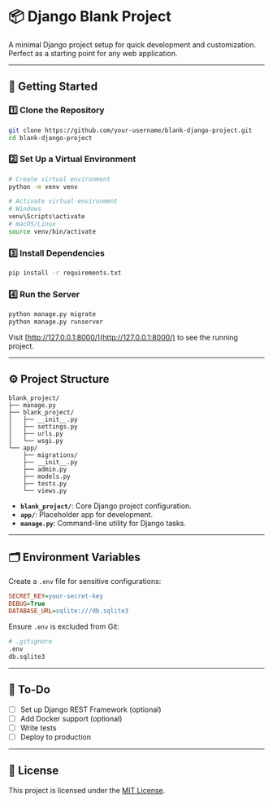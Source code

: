 # 📦 Django Blank Project

A minimal Django project setup for quick development and customization. Perfect as a starting point for any web application.

---

## 🚀 Getting Started

### 1️⃣ Clone the Repository
```bash
git clone https://github.com/your-username/blank-django-project.git
cd blank-django-project
```

### 2️⃣ Set Up a Virtual Environment
```bash
# Create virtual environment
python -m venv venv

# Activate virtual environment
# Windows
venv\Scripts\activate
# macOS/Linux
source venv/bin/activate
```

### 3️⃣ Install Dependencies
```bash
pip install -r requirements.txt
```

### 4️⃣ Run the Server
```bash
python manage.py migrate
python manage.py runserver
```

Visit [http://127.0.0.1:8000/](http://127.0.0.1:8000/) to see the running project.

---

## ⚙️ Project Structure
```
blank_project/
├── manage.py
├── blank_project/
│   ├── __init__.py
│   ├── settings.py
│   ├── urls.py
│   └── wsgi.py
└── app/
    ├── migrations/
    ├── __init__.py
    ├── admin.py
    ├── models.py
    ├── tests.py
    └── views.py
```

- **`blank_project/`**: Core Django project configuration.
- **`app/`**: Placeholder app for development.
- **`manage.py`**: Command-line utility for Django tasks.

---

## 🗂️ Environment Variables
Create a `.env` file for sensitive configurations:
```ini
SECRET_KEY=your-secret-key
DEBUG=True
DATABASE_URL=sqlite:///db.sqlite3
```

Ensure `.env` is excluded from Git:
```bash
# .gitignore
.env
db.sqlite3
```

---

## 🚧 To-Do
- [ ] Set up Django REST Framework (optional)
- [ ] Add Docker support (optional)
- [ ] Write tests
- [ ] Deploy to production

---

## 📄 License
This project is licensed under the [MIT License](LICENSE).

